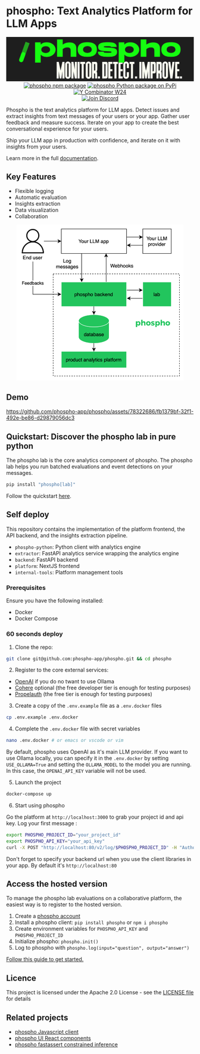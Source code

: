 # phospho: Text Analytics Platform for LLM Apps

<div align="center">
<img src="./platform/public/image/phospho-banner.png" alt="phospho logo">
<a href="https://www.npmjs.com/package/phospho"><img src="https://img.shields.io/npm/v/phospho?style=flat-square&label=npm+phospho" alt="phospho npm package"></a>
<a href="https://pypi.python.org/pypi/phospho"><img src="https://img.shields.io/pypi/v/phospho?style=flat-square&label=pypi+phospho" alt="phospho Python package on PyPi"></a>
<a href="https://www.ycombinator.com/companies/phospho"><img src="https://img.shields.io/badge/Y%20Combinator-W24-orange?style=flat-square" alt="Y Combinator W24"></a>
</div>

<div align="center">
<a href="https://discord.gg/m8wzBGQA55"><img src="https://dcbadge.vercel.app/api/server/m8wzBGQA55" alt="Join Discord"></a>
</div>

Phospho is the text analytics platform for LLM apps. Detect issues and extract insights from text messages of your users or your app. Gather user feedback and measure success. Iterate on your app to create the best conversational experience for your users.

Ship your LLM app in production with confidence, and iterate on it with insights from your users.

Learn more in the full [documentation](https://docs.phospho.ai/welcome).

## Key Features

- Flexible logging
- Automatic evaluation
- Insights extraction
- Data visualization
- Collaboration

<div align="center">
<img src="./phospho_diagram.png" alt="phospho diagram" width=450>
</div>

## Demo

https://github.com/phospho-app/phospho/assets/78322686/fb1379bf-32f1-492e-be86-d29879056dc3

## Quickstart: Discover the phospho lab in pure python

The phospho lab is the core analytics component of phospho. The phospho lab helps you run batched evaluations and event detections on your messages.

```bash
pip install "phospho[lab]"
```

Follow the quickstart [here](https://docs.phospho.ai/local/quickstart).

## Self deploy

This repository contains the implementation of the platform frontend, the API backend, and the insights extraction pipeline.

- `phospho-python`: Python client with analytics engine
- `extractor`: FastAPI analytics service wrapping the analytics engine
- `backend`: FastAPI backend
- `platform`: NextJS frontend
- `internal-tools`: Platform management tools

### Prerequisites

Ensure you have the following installed:

- Docker
- Docker Compose

### 60 seconds deploy

1. Clone the repo:

```bash
git clone git@github.com:phospho-app/phospho.git && cd phospho
```

2. Register to the core external services:

- [OpenAI](https://platform.openai.com) if you do no twant to use Ollama
- [Cohere](https://cohere.com) optional (the free developer tier is enough for testing purposes)
- [Propelauth](https://www.propelauth.com) (the free tier is enough for testing purposes)

3. Create a copy of the `.env.example` file as a `.env.docker` files

```bash
cp .env.example .env.docker
```

4. Complete the `.env.docker` file with secret variables

```bash
nano .env.docker # or emacs or vscode or vim
```

By default, phospho uses OpenAI as it's main LLM provider.
If you want to use Ollama locally, you can specify it in the `.env.docker` by setting `USE_OLLAMA=True` and setting the `OLLAMA_MODEL` to the model you are running. In this case, the `OPENAI_API_KEY` variable will not be used.

5. Launch the project

```bash
docker-compose up
```

6. Start using phospho

Go the platform at `http://localhost:3000` to grab your project id and api key.
Log your first message :

```bash
export PHOSPHO_PROJECT_ID="your_project_id"
export PHOSPHO_API_KEY="your_api_key"
curl -X POST "http://localhost:80/v2/log/$PHOSPHO_PROJECT_ID" -H "Authorization: Bearer $PHOSPHO_API_KEY" -H "Content-Type: application/json" -d '{"batched_log_events": [{"input": "Hi, I just logged my first task to phospho!","output": "Congrats! Keep pushing!"}]}'
```

Don't forget to specify your backend url when you use the client libraries in your app. By default it's `http://localhost:80`

## Access the hosted version

To manage the phospho lab evaluations on a collaborative platform, the easiest way is to register to the hosted version.

1. Create a [phospho account](https://phospho.ai)
2. Install a phospho client: `pip install phospho` or `npm i phospho`
3. Create environment variables for `PHOSPHO_API_KEY` and `PHOSPHO_PROJECT_ID`
4. Initialize phospho: `phospho.init()`
5. Log to phospho with `phospho.log(input="question", output="answer")`

[Follow this guide to get started.](https://docs.phospho.ai/getting-started)

## Licence

This project is licensed under the Apache 2.0 License - see the [LICENSE file](./LICENCE) for details

## Related projects

- [phospho Javascript client](https://github.com/phospho-app/phosphojs)
- [phospho UI React components](https://github.com/phospho-app/phospho-ui-react)
- [phospho fastassert constrained inference](https://github.com/phospho-app/fastassert)
